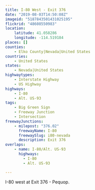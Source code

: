 ```yaml
---
title: I-80 West - Exit 376
date: "2019-08-03T14:50:08Z"
imageid: "5187843501431025195"
flickrid: "48608550983"
location:
    latitude: 41.058286
    longitude: -114.519184
places: []
counties:
    - Elko County|Nevada|United States
countries:
    - United States
states:
    - Nevada|United States
highwaytypes:
    - Interstate Highway
    - US Highway
highways:
    - I-80
    - Alt. US-93
tags:
    - Big Green Sign
    - Freeway Junction
    - Intersection
freewayJunctions:
    - milepost: "376.02"
      freewayName: I-80
      freewaySlug: i80-nevada
      description: Exit 376
overlaps:
    - name: I-80/Alt. US-93
      highways:
        - I-80
        - Alt. US-93

---
```

I-80 west at Exit 376 - Pequop.